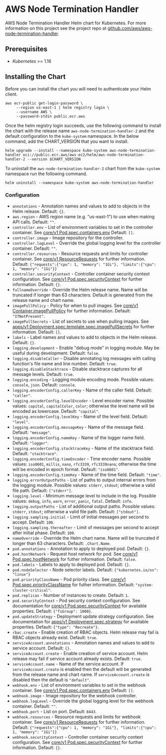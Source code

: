 # AWS Node Termination Handler

AWS Node Termination Handler Helm chart for Kubernetes. For more information on this project see the project repo at [github.com/aws/aws-node-termination-handler](https://github.com/aws/aws-node-termination-handler).

## Prerequisites

- _Kubernetes_ >= 1.16

## Installing the Chart

Before you can install the chart you will need to authenticate your Helm client.

```shell
aws ecr-public get-login-password \
     --region us-east-1 | helm registry login \
     --username AWS \
     --password-stdin public.ecr.aws
```

Once the helm registry login succeeds, use the following command to install the chart with the release name `aws-node-termination-handler-2` and the default configuration to the `kube-system` namespace. In the below command, add the CHART_VERSION that you want to install.

```shell
helm upgrade --install --namespace kube-system aws-node-termination-handler oci://public.ecr.aws/aws-ec2/helm/aws-node-termination-handler-2 --version $CHART_VERSION
```

To uninstall the `aws-node-termination-handler-2` chart from the `kube-system` namespace run the following command.

```shell
helm uninstall --namespace kube-system aws-node-termination-handler
```

### Configuration

* `annotations` - Annotation names and values to add to objects in the Helm release. Default: `{}`.
* `aws.region` - AWS region name (e.g. "us-east-1") to use when making API calls. Default: `""`.
* `controller.env` - List of environment variables to set in the controller container. See [core/v1 Pod.spec.containers.env](https://kubernetes.io/docs/reference/generated/kubernetes-api/v1.19/#container-v1-core) Default: `[]`.
* `controller.image` - Image repository for the controller.
* `controller.logLevel` - Override the global logging level for the controller container. Default: `""`.
* `controller.resources` - Resource requests and limits for controller container. See [core/v1 ResourceRequests](https://kubernetes.io/docs/reference/generated/kubernetes-api/v1.19/#resourcerequirements-v1-core) for further information. Default: `{"requests":{"cpu": 1, "memory": "1Gi"}, "limits":{"cpu": 1, "memory": "1Gi"}}`
* `controller.securityContext` - Controller container security context configuration. See [core/v1 Pod.spec.securityContext](https://kubernetes.io/docs/reference/generated/kubernetes-api/v1.19/#podsecuritycontext-v1-core) for further information. Default: `{}`.
* `fullnameOverride` - Override the Helm release name. Name will be truncated if longer than 63 characters. Default is generated from the release name and chart name.
* `imagePullPolicy` - Policy for when to pull images. See [core/v1 Container.imagePullPolicy](https://kubernetes.io/docs/reference/generated/kubernetes-api/v1.19/#container-v1-core) for further information. Default: `"IfNotPresent"`.
* `imagePullSecrets` - List of secrets to use when pulling images. See [apps/v1 Deployment.spec.template.spec.imagePullSecrets](https://kubernetes.io/docs/reference/generated/kubernetes-api/v1.19/#podspec-v1-core) for further information. Default: `[]`.
* `labels` - Label names and values to add to objects in the Helm release. Default: `{}`.
* `logging.development` - Enable "debug mode" in logging module. May be useful during development. Default: `false`.
* `logging.disableCaller` - Disable annotating log messages with calling function's file name and line number. Default: `true`.
* `logging.disableStacktrace` - Disable stacktrace captures for all message levels. Default: `true`.
* `logging.encoding` - Logging module encoding mode. Possible values: `console`, `json`. Default: `console`.
* `logging.encoderConfig.callerKey` - Name of the caller field. Default: `"caller"`.
* `logging.encoderConfig.levelEncoder` - Level encoder name. Possible values: `capital`, `capitalColor`, `color`; otherwise the level name will be encoded as lowercase. Default: `"capital"`.
* `logging.encoderConfig.levelKey` - Name of the level field. Default: `"level"`.
* `logging.encoderConfig.messageKey` - Name of the message field. Default: `"message"`.
* `logging.encoderConfig.nameKey` - Name of the logger name field. Default: `"logger"`.
* `logging.encoderConfig.stacktraceKey` - Name of the stacktrace field. Default: `"stacktrace"`.
* `logging.encoderConfig.timeEncoder` - Time encoder name. Possible values: `iso8601`, `millis`, `nano`, `rfc3339`, `rfc3339nano`; otherwise the time will be encoded in epoch format. Default: `"iso8601"`.
* `logging.encoderConfig.timeKey` - Name of the time field. Default: `"time"`.
* `logging.errorOutputPaths` - List of paths to output internal errors from the logging module. Possible values: `stderr`, `stdout`; otherwise a valid file path. Default: `["stderr"]`.
* `logging.level` - Minimum message level to include in the log. Possible values: `debug`, `info`, `warn`, `error`, `panic`, `fatal`. Default: `info`.
* `logging.outputPaths` - List of additional output paths. Possible values: `stderr`, `stdout`; otherwise a valid file path. Default: `["stdout"]`.
* `logging.sampling.initial` - Limit of initial messages per second to accept. Default: `100`.
* `logging.sampling.thereafter` - Limit of messages per second to accept after initial phase. Default: `100`.
* `nameOverride` - Override the Helm chart name. Name will be truncated if longer than 63 characters. Default: `.Chart.Name`.
* `pod.annotations` - Annotation to apply to deployed pod. Default: `{}`.
* `pod.hostNetwork` - Request host network for pod. See [core/v1 Pod.spec.hostNetwork](https://kubernetes.io/docs/reference/generated/kubernetes-api/v1.19/#podspec-v1-core) for futher information. Default: `false`.
* `pod.labels` - Labels to apply to deployed pod. Default: `{}`.
* `pod.nodeSelector` - Node selector labels. Default: `{"kubernetes.io/os": "linux"}`
* `pod.priorityClassName` - Pod priority class. See [core/v1 Pod.spec.priorityClassName](https://kubernetes.io/docs/reference/generated/kubernetes-api/v1.19/#podspec-v1-core) for futher information. Default: `"system-cluster-critical"`.
* `pod.replicas` - Number of instances to create. Default: `1`.
* `pod.securityContext` - Pod security context configuration. See documentation for [core/v1 Pod.spec.securityContext](https://kubernetes.io/docs/reference/generated/kubernetes-api/v1.19/#podsecuritycontext-v1-core) for available properties. Default: `{"fsGroup": 1000}`.
* `pod.updateStrategy` - Deployment update strategy configuration. See documentation for [apps/v1 Deployment.spec.strategy](https://kubernetes.io/docs/reference/generated/kubernetes-api/v1.19/#deploymentstrategy-v1-apps) for available properties. Default: `{"type": "Recreate"}`.
* `rbac.create` - Enable creation of RBAC objects. Helm release may fail is RBAC objects already exist. Default: `true`.
* `serviceAccount.annotations` - Annotation names and values to add to service account. Default: `{}`.
* `serviceAccount.create` - Enable creation of service account. Helm release may fail if service account already exists. Default: `true`.
* `serviceAccount.name` - Name of the service account. If `serviceAccount.create` is enabled then the default will be generated from the release name and chart name. If `serviceAccount.create` is disabled then the default is `"default"`.
* `webhook.env` - List of environment variables to set in the webhook container. See [core/v1 Pod.spec.containers.env](https://kubernetes.io/docs/reference/generated/kubernetes-api/v1.19/#container-v1-core) Default: `[]`.
* `webhook.image` - Image repository for the webhook controller.
* `webhook.logLevel` - Override the global logging level for the webhook container. Default: `""`.
* `webhook.port` - List on port. Default: `8443`.
* `webhook.resources` - Resource requests and limits for webhook container. See [core/v1 ResourceRequests](https://kubernetes.io/docs/reference/generated/kubernetes-api/v1.19/#resourcerequirements-v1-core) for further information. Default: `{"requests":{"cpu": 1, "memory": "1Gi"}, "limits":{"cpu": 1, "memory": "1Gi"}}`
* `webhook.securityContext` - Controller container security context configuration. See [core/v1 Pod.spec.securityContext](https://kubernetes.io/docs/reference/generated/kubernetes-api/v1.19/#podsecuritycontext-v1-core) for further information. Default: `{}`.
